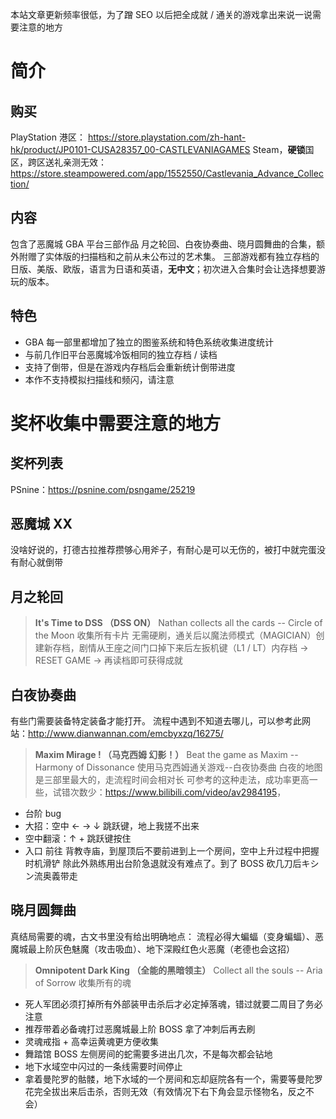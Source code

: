 本站文章更新频率很低，为了蹭 SEO 以后把全成就 / 通关的游戏拿出来说一说需要注意的地方



# 简介
## 购买
PlayStation 港区：
<https://store.playstation.com/zh-hant-hk/product/JP0101-CUSA28357_00-CASTLEVANIAGAMES>
Steam，**硬锁**国区，跨区送礼亲测无效：
<https://store.steampowered.com/app/1552550/Castlevania_Advance_Collection/>

## 内容
包含了恶魔城 GBA 平台三部作品 月之轮回、白夜协奏曲、晓月圆舞曲的合集，额外附赠了实体版的扫描档和之前从未公布过的艺术集。
三部游戏都有独立存档的日版、美版、欧版，语言为日语和英语，**无中文**；初次进入合集时会让选择想要游玩的版本。

## 特色
 - GBA 每一部里都增加了独立的图鉴系统和特色系统收集进度统计
 - 与前几作旧平台恶魔城冷饭相同的独立存档 / 读档
 - 支持了倒带，但是在游戏内存档后会重新统计倒带进度
 - 本作不支持模拟扫描线和频闪，请注意

# 奖杯收集中需要注意的地方
## 奖杯列表
PSnine：<https://psnine.com/psngame/25219>

## 恶魔城 XX

没啥好说的，打德古拉推荐攒够心用斧子，有耐心是可以无伤的，被打中就完蛋没有耐心就倒带

## 月之轮回
 > **It's Time to DSS （DSS ON）**
 > Nathan collects all the cards -- Circle of the Moon
 > 收集所有卡片
无需硬刷，通关后以魔法师模式（MAGICIAN）创建新存档，剧情从王座之间门口掉下来后左扳机键（L1 / LT）内存档 -> RESET GAME -> 再读档即可获得成就

## 白夜协奏曲

有些门需要装备特定装备才能打开。
流程中遇到不知道去哪儿，可以参考此网站：<http://www.dianwannan.com/emcbyxzq/16275/>

 > **Maxim Mirage ! （马克西姆 幻影！）**
 > Beat the game as Maxim -- Harmony of Dissonance
 > 使用马克西姆通关游戏--白夜协奏曲
白夜的地图是三部里最大的，走流程时间会相对长
可参考的这种走法，成功率更高一些，试错次数少：<https://www.bilibili.com/video/av2984195>，
 - 台阶 bug
 - 大招：空中 ← → ↓ 跳跃键，地上我搓不出来
 - 空中翻滚：↑ + 跳跃键按住
 - 入口 前往 背教寺庙，到屋顶后不要前进到上一个房间，空中上升过程中把握时机滑铲
除此外熟练用出台阶急退就没有难点了。到了 BOSS 砍几刀后キシン流奥義带走

## 晓月圆舞曲

真结局需要的魂，古文书里没有给出明确地点：
流程必得大蝙蝠（变身蝙蝠）、恶魔城最上阶灰色魅魔（攻击吸血）、地下深殿红色火恶魔（老德也会这招）

 > **Omnipotent Dark King （全能的黑暗领主）** 
 > Collect all the souls -- Aria of Sorrow
 > 收集所有的魂
 - 死人军团必须打掉所有外部装甲击杀后才必定掉落魂，错过就要二周目了务必注意
 - 推荐带着必备魂打过恶魔城最上阶 BOSS 拿了冲刺后再去刷
 - 灵魂戒指 + 高幸运黄魂更方便收集
 - 舞踏馆 BOSS 左侧房间的蛇需要多进出几次，不是每次都会钻地
 - 地下水域空中闪过的一条线需要时间停止
 - 拿着曼陀罗的骷髅，地下水域的一个房间和忘却庭院各有一个，需要等曼陀罗花完全拔出来后击杀，否则无效（有效情况下右下角会显示怪物名，反之不会）